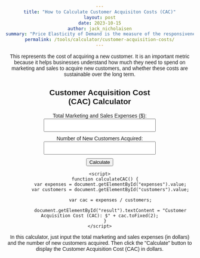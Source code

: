 ```yaml
---
title: "How to Calculate Customer Acquisiton Costs (CAC)"
layout: post
date: 2023-10-15
author: jack_nicholaisen
summary: "Price Elasticity of Demand is the measure of the responsiveness of the quantity demanded to a change in price." 
permalink: /tools/calculator/customer-acquisition-costs/
---
```


This represents the cost of acquiring a new customer. It is an important metric because it helps businesses understand how much they need to spend on marketing and sales to acquire new customers, and whether these costs are sustainable over the long term.


<body>
    <div class="calculator">
        <h2>Customer Acquisition Cost (CAC) Calculator</h2>
        <div class="input-group">
            <label for="expenses">Total Marketing and Sales Expenses ($):</label>
            <input type="number" id="expenses" step="0.01" required>
        </div>
        <div class="input-group">
            <label for="customers">Number of New Customers Acquired:</label>
            <input type="number" id="customers" step="1" required>
        </div>
        <button onclick="calculateCAC()">Calculate</button>
        <div class="result" id="result"></div>
    </div>

    <script>
        function calculateCAC() {
            var expenses = document.getElementById("expenses").value;
            var customers = document.getElementById("customers").value;

            var cac = expenses / customers;

            document.getElementById("result").textContent = "Customer Acquisition Cost (CAC): $" + cac.toFixed(2);
        }
    </script>
</body>

<style>
        body {
            font-family: Arial, sans-serif;
            text-align: center;
            margin: 50px;
        }

        .calculator {
            width: 300px;
            margin: 0 auto;
        }

        .input-group {
            margin-bottom: 10px;
        }

        input[type="number"] {
            width: 100%;
            padding: 8px;
            box-sizing: border-box;
        }

        .result {
            font-weight: bold;
        }
</style>


In this calculator, just input the total marketing and sales expenses (in dollars) and the number of new customers acquired. Then click the "Calculate" button to display the Customer Acquisition Cost (CAC) in dollars.
